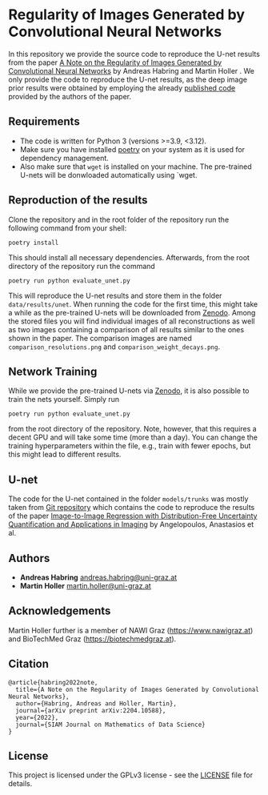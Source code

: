 # Regularity of Images Generated by Convolutional Neural Networks
In this repository we provide the source code to reproduce the U-net results from the paper [A Note on the Regularity of Images Generated by Convolutional Neural Networks](https://arxiv.org/pdf/2204.10588.pdf) by Andreas Habring and Martin Holler . We only provide the code to reproduce the U-net results, as the deep image prior results were obtained by employing the already [published code](https://dmitryulyanov.github.io/deep_image_prior) provided by the authors of the paper.

## Requirements
* The code is written for Python 3 (versions >=3.9, <3.12).
* Make sure you have installed [poetry](https://python-poetry.org/docs/) on your system as it is used for dependency management.
* Also make sure that `wget` is installed on your machine. The pre-trained U-nets will be donwloaded automatically using `wget.

## Reproduction of the results
 Clone the repository and in the root folder of the repository run the following command from your shell:
```
poetry install
```
This should install all necessary dependencies. Afterwards, from the root directory of the repository run the command
```
poetry run python evaluate_unet.py
```
This will reproduce the U-net results and store them in the folder `data/results/unet`. When running the code for the first time, this might take a while as the pre-trained U-nets will be downloaded from [Zenodo](https://zenodo.org/record/7784039#.ZCVGjR5ByXI). Among the stored files you will find individual images of all reconstructions as well as two images containing a comparison of all results similar to the ones shown in the paper. The comparison images are named `comparison_resolutions.png` and `comparison_weight_decays.png`.

## Network Training

While we provide the pre-trained U-nets via [Zenodo](https://zenodo.org/record/7784039#.ZCVGjR5ByXI), it is also possible to train the nets yourself. Simply run 
```
poetry run python evaluate_unet.py
```
from the root directory of the repository. Note, however, that this requires a decent GPU and will take some time (more than a day). You can change the training hyperparameters within the file, e.g., train with fewer epochs, but this might lead to different results.

## U-net
The code for the U-net contained in the folder `models/trunks` was mostly taken from [Git repository](https://github.com/aangelopoulos/im2im-uq) which contains the code to reproduce the results of the paper [Image-to-Image Regression with Distribution-Free Uncertainty Quantification and Applications in Imaging](https://arxiv.org/abs/2202.05265) by Angelopoulos, Anastasios et al.

## Authors

* **Andreas Habring** andreas.habring@uni-graz.at
* **Martin Holler** martin.holler@uni-graz.at 

## Acknowledgements

Martin Holler further is a member of NAWI Graz (https://www.nawigraz.at) and BioTechMed Graz (https://biotechmedgraz.at).

## Citation

```
@article{habring2022note,
  title={A Note on the Regularity of Images Generated by Convolutional Neural Networks},
  author={Habring, Andreas and Holler, Martin},
  journal={arXiv preprint arXiv:2204.10588},
  year={2022},
  journal={SIAM Journal on Mathematics of Data Science}
}
```

## License

This project is licensed under the GPLv3 license - see the [LICENSE](LICENSE) file for details.
